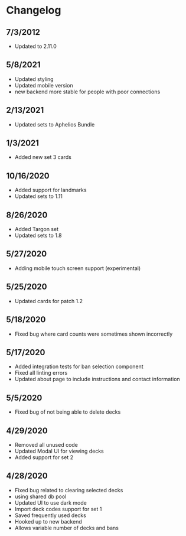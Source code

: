# Changelog

## 7/3/2012
- Updated to 2.11.0

## 5/8/2021
- Updated styling
- Updated mobile version
- new backend more stable for people with poor connections

## 2/13/2021
- Updated sets to Aphelios Bundle

## 1/3/2021
- Added new set 3 cards

## 10/16/2020
- Added support for landmarks
- Updated sets to 1.11

## 8/26/2020
- Added Targon set
- Updated sets to 1.8

## 5/27/2020

- Adding mobile touch screen support (experimental)

## 5/25/2020

- Updated cards for patch 1.2

## 5/18/2020

- Fixed bug where card counts were sometimes shown incorrectly

## 5/17/2020

- Added integration tests for ban selection component
- Fixed all linting errors
- Updated about page to include instructions and contact information

## 5/5/2020

- Fixed bug of not being able to delete decks

## 4/29/2020

- Removed all unused code
- Updated Modal UI for viewing decks
- Added support for set 2

## 4/28/2020

- Fixed bug related to clearing selected decks
- using shared db pool
- Updated UI to use dark mode
- Import deck codes support for set 1
- Saved frequently used decks
- Hooked up to new backend
- Allows variable number of decks and bans
